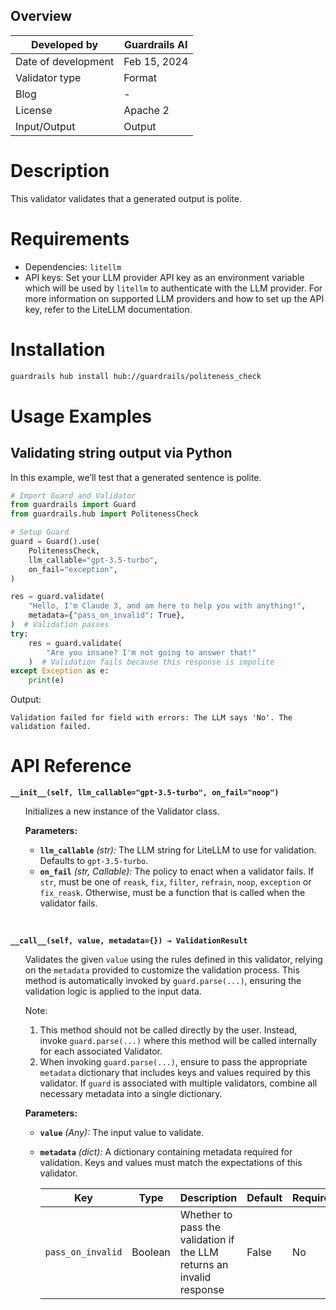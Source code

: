 ## Overview

| Developed by | Guardrails AI |
| --- | --- |
| Date of development | Feb 15, 2024 |
| Validator type | Format |
| Blog | - |
| License | Apache 2 |
| Input/Output | Output |

# Description

This validator validates that a generated output is polite.

# Requirements
* Dependencies: `litellm`
* API keys: Set your LLM provider API key as an environment variable which will be used by `litellm` to authenticate with the LLM provider. For more information on supported LLM providers and how to set up the API key, refer to the LiteLLM documentation.


# Installation

```bash
guardrails hub install hub://guardrails/politeness_check
```

# Usage Examples

## Validating string output via Python

In this example, we’ll test that a generated sentence is polite.

```python
# Import Guard and Validator
from guardrails import Guard
from guardrails.hub import PolitenessCheck

# Setup Guard
guard = Guard().use(
    PolitenessCheck,
    llm_callable="gpt-3.5-turbo",
    on_fail="exception",
)

res = guard.validate(
    "Hello, I'm Claude 3, and am here to help you with anything!",
    metadata={"pass_on_invalid": True},
)  # Validation passes
try:
    res = guard.validate(
        "Are you insane? I'm not going to answer that!"
    )  # Validation fails because this response is impolite
except Exception as e:
    print(e)
```
Output:
```console
Validation failed for field with errors: The LLM says 'No'. The validation failed.
```

# API Reference

**`__init__(self, llm_callable="gpt-3.5-turbo", on_fail="noop")`**
<ul>

Initializes a new instance of the Validator class.

**Parameters:**

- **`llm_callable`** *(str):* The LLM string for LiteLLM to use for validation. Defaults to `gpt-3.5-turbo`.
- **`on_fail`** *(str, Callable):* The policy to enact when a validator fails. If `str`, must be one of `reask`, `fix`, `filter`, `refrain`, `noop`, `exception` or `fix_reask`. Otherwise, must be a function that is called when the validator fails.

</ul>

<br>

**`__call__(self, value, metadata={}) → ValidationResult`**

<ul>

Validates the given `value` using the rules defined in this validator, relying on the `metadata` provided to customize the validation process. This method is automatically invoked by `guard.parse(...)`, ensuring the validation logic is applied to the input data.

Note:

1. This method should not be called directly by the user. Instead, invoke `guard.parse(...)` where this method will be called internally for each associated Validator.
2. When invoking `guard.parse(...)`, ensure to pass the appropriate `metadata` dictionary that includes keys and values required by this validator. If `guard` is associated with multiple validators, combine all necessary metadata into a single dictionary.

**Parameters:**

- **`value`** *(Any):* The input value to validate.
- **`metadata`** *(dict):* A dictionary containing metadata required for validation. Keys and values must match the expectations of this validator.
    
    
    | Key | Type | Description | Default | Required |
    | --- | --- | --- | --- | --- |
    | `pass_on_invalid` | Boolean | Whether to pass the validation if the LLM returns an invalid response | False | No |

</ul>
